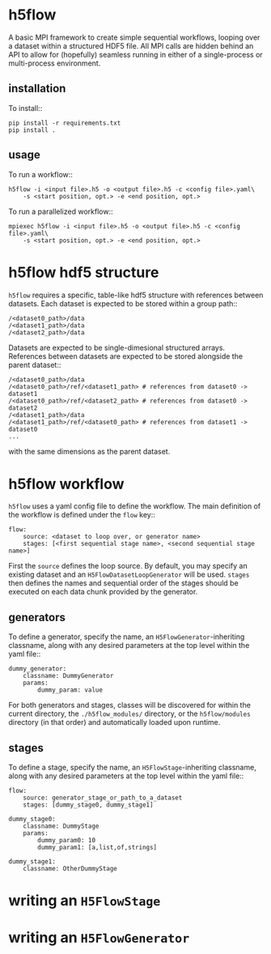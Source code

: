 # h5flow

A basic MPI framework to create simple sequential workflows, looping over
a dataset within a structured HDF5 file. All MPI calls are hidden behind an API
to allow for (hopefully) seamless running in either of a single-process or
multi-process environment.

## installation

To install::

    pip install -r requirements.txt
    pip install .

## usage

To run a workflow::

    h5flow -i <input file>.h5 -o <output file>.h5 -c <config file>.yaml\
        -s <start position, opt.> -e <end position, opt.>

To run a parallelized workflow::

    mpiexec h5flow -i <input file>.h5 -o <output file>.h5 -c <config file>.yaml\
        -s <start position, opt.> -e <end position, opt.>

# h5flow hdf5 structure

`h5flow` requires a specific, table-like hdf5 structure with references
between datasets. Each dataset is expected to be stored within a group path::

    /<dataset0_path>/data
    /<dataset1_path>/data
    /<dataset2_path>/data

Datasets are expected to be single-dimesional structured arrays. References
between datasets are expected to be stored alongside the parent dataset::

    /<dataset0_path>/data
    /<dataset0_path>/ref/<dataset1_path> # references from dataset0 -> dataset1
    /<dataset0_path>/ref/<dataset2_path> # references from dataset0 -> dataset2
    /<dataset1_path>/data
    /<dataset1_path>/ref/<dataset0_path> # references from dataset1 -> dataset0
    ...

with the same dimensions as the parent dataset.

# h5flow workflow

`h5flow` uses a yaml config file to define the workflow. The main definition of
the workflow is defined under the `flow` key::

    flow:
        source: <dataset to loop over, or generator name>
        stages: [<first sequential stage name>, <second sequential stage name>]

First the `source` defines the loop source. By default, you may specify an
existing dataset and an `H5FlowDatasetLoopGenerator` will be used. `stages`
then defines the names and sequential order of the stages should be executed on
each data chunk provided by the generator.

## generators

To define a generator, specify the name, an `H5FlowGenerator`-inheriting
classname, along with any desired parameters at the top level within the yaml
file::

    dummy_generator:
        classname: DummyGenerator
        params:
            dummy_param: value

For both generators and stages, classes will be discovered for within the
current directory, the `./h5flow_modules/` directory, or the `h5flow/modules`
directory (in that order) and automatically loaded upon runtime.

## stages

To define a stage, specify the name, an `H5FlowStage`-inheriting classname, along
with any desired parameters at the top level within the yaml file::

    flow:
        source: generator_stage_or_path_to_a_dataset
        stages: [dummy_stage0, dummy_stage1]

    dummy_stage0:
        classname: DummyStage
        params:
            dummy_param0: 10
            dummy_param1: [a,list,of,strings]

    dummy_stage1:
        classname: OtherDummyStage

# writing an `H5FlowStage`



# writing an `H5FlowGenerator`

